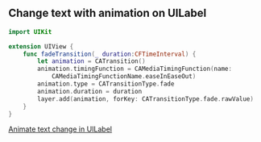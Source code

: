 ## Change text with animation on UILabel

```swift
import UIKit

extension UIView {
    func fadeTransition(_ duration:CFTimeInterval) {
        let animation = CATransition()
        animation.timingFunction = CAMediaTimingFunction(name:
            CAMediaTimingFunctionName.easeInEaseOut)
        animation.type = CATransitionType.fade
        animation.duration = duration
        layer.add(animation, forKey: CATransitionType.fade.rawValue)
    }
}
```

[Animate text change in UILabel](https://stackoverflow.com/questions/3073520/animate-text-change-in-uilabel/16367409)
